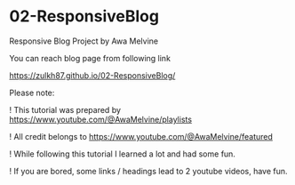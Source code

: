 # 02-ResponsiveBlog
Responsive Blog Project by Awa Melvine

You can reach blog page from following link

https://zulkh87.github.io/02-ResponsiveBlog/

Please note:

! This tutorial was prepared by https://www.youtube.com/@AwaMelvine/playlists

! All credit belongs to https://www.youtube.com/@AwaMelvine/featured

! While following this tutorial I learned a lot and had some fun.

! If you are bored, some links / headings lead to 2 youtube videos, have fun.